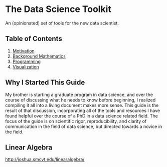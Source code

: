 # The Data Science Toolkit
An (opinionated) set of tools for the new data scientist. 

## Table of Contents

1. [Motivation](#intro)
2. [Background Mathematics](#math)
4. [Programming](#programming)
5. [Visualization](#visualization)


<a name="intro"/>

## Why I Started This Guide
My brother is starting a graduate program in data science, and over the course
of discussing what he needs to know before beginning, I realized compiling it
all into a living document makes more sense. This guide is the result of that
discussion, incorporating all of the tools and resources I have found helpful
over the course of a PhD in a data science related field. The focus of the guide
is on scientific rigor, reproducibility, and clarity of communication in the field of data science, but directed towards a novice in the field. 

<a name="math"/>

## Linear Algebra
http://joshua.smcvt.edu/linearalgebra/
